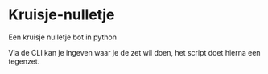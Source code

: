 # Kruisje-nulletje

Een kruisje nulletje bot in python

Via de CLI kan je ingeven waar je de zet wil doen, het script doet hierna een tegenzet.
